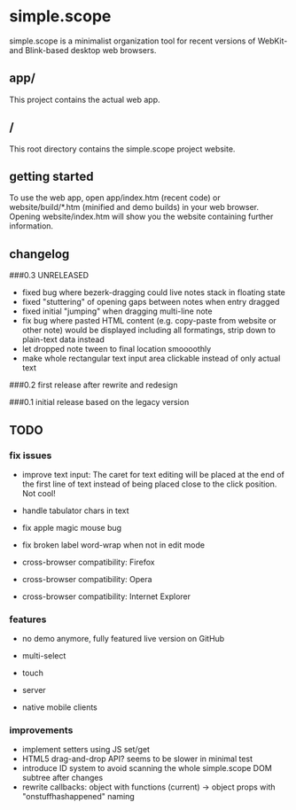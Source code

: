 # simple.scope

simple.scope is a minimalist organization tool for recent versions of WebKit- and Blink-based desktop web browsers.

## app/
This project contains the actual web app.

## /
This root directory contains the simple.scope project website.



## getting started
To use the web app, open app/index.htm (recent code) or website/build/*.htm (minified and demo builds) in your web browser. 
Opening website/index.htm will show you the website containing further information.



## changelog


###0.3 UNRELEASED
* fixed bug where bezerk-dragging could live notes stack in floating state
* fixed "stuttering" of opening gaps between notes when entry dragged
* fixed initial "jumping" when dragging multi-line note
* fix bug where pasted HTML content (e.g. copy-paste from website or other note) would be displayed including all formatings, strip down to plain-text data instead
* let dropped note tween to final location smoooothly
* make whole rectangular text input area clickable instead of only actual text

###0.2
first release after rewrite and redesign

###0.1
initial release based on the legacy version


## TODO

### fix issues

* improve text input: The caret for text editing will be placed at the end of the first line of text instead of being placed close to the click position. Not cool!

* handle tabulator chars in text

* fix apple magic mouse bug

* fix broken label word-wrap when not in edit mode

* cross-browser compatibility: Firefox
* cross-browser compatibility: Opera
* cross-browser compatibility: Internet Explorer





### features
* no demo anymore, fully featured live version on GitHub

* multi-select

* touch
* server
* native mobile clients




### improvements
* implement setters using JS set/get
* HTML5 drag-and-drop API? seems to be slower in minimal test
* introduce ID system to avoid scanning the whole simple.scope DOM subtree after changes
* rewrite callbacks: object with functions (current) -> object props with "onstuffhashappened" naming

